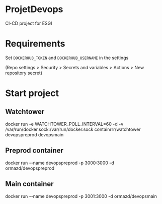 # ProjetDevops
CI-CD project for ESGI


# Requirements 
Set `DOCKERHUB_TOKEN` and `DOCKERHUB_USERNAME` in the settings

(Repo settings > Security > Secrets and variables > Actions > New repository secret)

# Start project 
## Watchtower
docker run -e WATCHTOWER_POLL_INTERVAL=60 -d -v /var/run/docker.sock:/var/run/docker.sock containrrr/watchtower devopspreprod devopsmain

## Preprod container
docker run --name devopspreprod -p 3000:3000 -d ormazd/devopspreprod

## Main container
docker run --name devopspreprod -p 3001:3000 -d ormazd/devopsmain